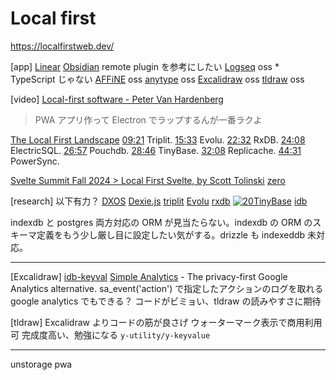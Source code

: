# Local first
https://localfirstweb.dev/

[app]
[Linear](https://linear.app/)
[Obsidian](https://obsidian.md/) remote plugin を参考にしたい
[Logseq](https://logseq.com/) oss * TypeScript じゃない
[AFFiNE](https://affine.pro/) oss
[anytype](https://anytype.io/) oss
[Excalidraw](https://github.com/excalidraw/excalidraw) oss
[tldraw](https://github.com/tldraw/tldraw) oss


[video]
[Local-first software - Peter Van Hardenberg](https://www.youtube.com/watch?v=KrPsyr8Ig6M)
>PWA アプリ作って Electron でラップするんが一番ラクよ

[The Local First Landscape](https://youtu.be/aKaSOVzquqA?si=ESuH1ChtHrVfxP0Z)
[09:21](https://www.youtube.com/watch?v=aKaSOVzquqA&t=561s) Triplit.
[15:33](https://www.youtube.com/watch?v=aKaSOVzquqA&t=933s) Evolu.
[22:32](https://www.youtube.com/watch?v=aKaSOVzquqA&t=1352s) RxDB.
[24:08](https://www.youtube.com/watch?v=aKaSOVzquqA&t=1448s) ElectricSQL.
[26:57](https://www.youtube.com/watch?v=aKaSOVzquqA&t=1617s) Pouchdb.
[28:46](https://www.youtube.com/watch?v=aKaSOVzquqA&t=1726s) TinyBase.
[32:08](https://www.youtube.com/watch?v=aKaSOVzquqA&t=1928s) Replicache.
[44:31](https://www.youtube.com/watch?v=aKaSOVzquqA&t=2671s) PowerSync.


[Svelte Summit Fall 2024 > Local First Svelte, by Scott Tolinski](https://www.youtube.com/watch?v=fAPFsRP-mbc&t=8460s)
[zero](https://zerosync.dev/)


[research]
以下有力？
[DXOS](https://dxos.org/)
[Dexie.js](https://github.com/dexie/Dexie.js)
[triplit](https://github.com/aspen-cloud/triplit)
[Evolu](https://www.evolu.dev/)
[rxdb](https://github.com/pubkey/rxdb)
[![20](https://tinybase.org/favicon.svg)TinyBase](https://tinybase.org/)
[idb](https://github.com/jakearchibald/idb)

indexdb と postgres 両方対応の ORM が見当たらない。indexdb の ORM のスキーマ定義をもう少し厳し目に設定したい気がする。drizzle も indexeddb 未対応。

___
[Excalidraw]
[idb-keyval](https://github.com/jakearchibald/idb-keyval)
[Simple Analytics](https://www.simpleanalytics.com/) - The privacy-first Google Analytics alternative.
	sa_event('action') で指定したアクションのログを取れる
	google analytics でもできる？
コードがビミョい、tldraw の読みやすさに期待


[tldraw]
Excalidraw よりコードの筋が良さげ
ウォーターマーク表示で商用利用可
完成度高い、勉強になる
`y-utility/y-keyvalue`

___
unstorage
pwa